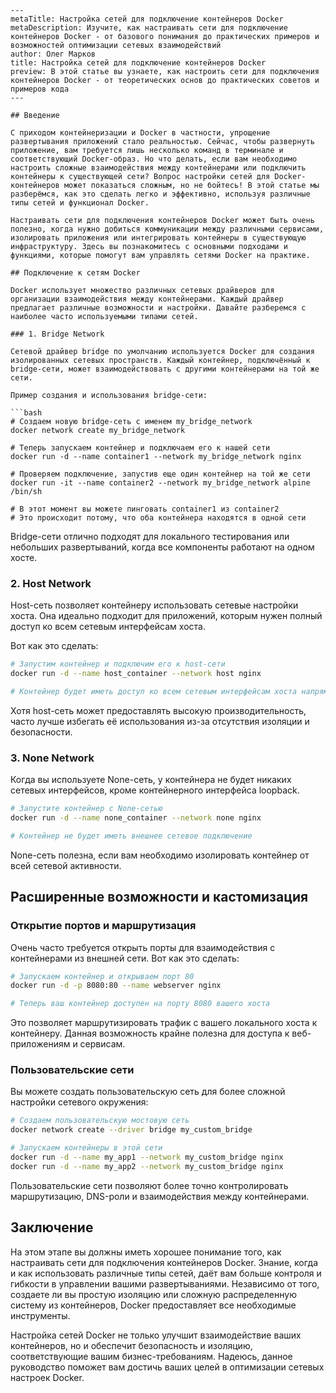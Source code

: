 ```
---
metaTitle: Настройка сетей для подключение контейнеров Docker
metaDescription: Изучите, как настраивать сети для подключение контейнеров Docker - от базового понимания до практических примеров и возможностей оптимизации сетевых взаимодействий
author: Олег Марков
title: Настройка сетей для подключение контейнеров Docker
preview: В этой статье вы узнаете, как настроить сети для подключения контейнеров Docker - от теоретических основ до практических советов и примеров кода
---

## Введение

С приходом контейнеризации и Docker в частности, упрощение развертывания приложений стало реальностью. Сейчас, чтобы развернуть приложение, вам требуется лишь несколько команд в терминале и соответствующий Docker-образ. Но что делать, если вам необходимо настроить сложные взаимодействия между контейнерами или подключить контейнеры к существующей сети? Вопрос настройки сетей для Docker-контейнеров может показаться сложным, но не бойтесь! В этой статье мы разберёмся, как это сделать легко и эффективно, используя различные типы сетей и функционал Docker.

Настраивать сети для подключения контейнеров Docker может быть очень полезно, когда нужно добиться коммуникации между различными сервисами, изолировать приложения или интегрировать контейнеры в существующую инфраструктуру. Здесь вы познакомитесь с основными подходами и функциями, которые помогут вам управлять сетями Docker на практике.

## Подключение к сетям Docker

Docker использует множество различных сетевых драйверов для организации взаимодействия между контейнерами. Каждый драйвер предлагает различные возможности и настройки. Давайте разберемся с наиболее часто используемыми типами сетей.

### 1. Bridge Network

Сетевой драйвер bridge по умолчанию используется Docker для создания изолированных сетевых пространств. Каждый контейнер, подключённый к bridge-сети, может взаимодействовать с другими контейнерами на той же сети.

Пример создания и использования bridge-сети:

```bash
# Создаем новую bridge-сеть с именем my_bridge_network
docker network create my_bridge_network

# Теперь запускаем контейнер и подключаем его к нашей сети
docker run -d --name container1 --network my_bridge_network nginx

# Проверяем подключение, запустив еще один контейнер на той же сети
docker run -it --name container2 --network my_bridge_network alpine /bin/sh

# В этот момент вы можете пинговать container1 из container2
# Это происходит потому, что оба контейнера находятся в одной сети
```

Bridge-сети отлично подходят для локального тестирования или небольших развертываний, когда все компоненты работают на одном хосте.

### 2. Host Network

Host-сеть позволяет контейнеру использовать сетевые настройки хоста. Она идеально подходит для приложений, которым нужен полный доступ ко всем сетевым интерфейсам хоста.

Вот как это сделать:

```bash
# Запустим контейнер и подключим его к host-сети
docker run -d --name host_container --network host nginx

# Контейнер будет иметь доступ ко всем сетевым интерфейсам хоста напрямую
```

Хотя host-сеть может предоставлять высокую производительность, часто лучше избегать её использования из-за отсутствия изоляции и безопасности.

### 3. None Network

Когда вы используете None-сеть, у контейнера не будет никаких сетевых интерфейсов, кроме контейнерного интерфейса loopback.

```bash
# Запустите контейнер с None-сетью
docker run -d --name none_container --network none nginx

# Контейнер не будет иметь внешнее сетевое подключение
```

None-сеть полезна, если вам необходимо изолировать контейнер от всей сетевой активности.

## Расширенные возможности и кастомизация

### Открытие портов и маршрутизация

Очень часто требуется открыть порты для взаимодействия с контейнерами из внешней сети. Вот как это сделать:

```bash
# Запускаем контейнер и открываем порт 80
docker run -d -p 8080:80 --name webserver nginx

# Теперь ваш контейнер доступен на порту 8080 вашего хоста
```

Это позволяет маршрутизировать трафик с вашего локального хоста к контейнеру. Данная возможность крайне полезна для доступа к веб-приложениям и сервисам.

### Пользовательские сети

Вы можете создать пользовательскую сеть для более сложной настройки сетевого окружения:

```bash
# Создаем пользовательскую мостовую сеть
docker network create --driver bridge my_custom_bridge

# Запускаем контейнеры в этой сети
docker run -d --name my_app1 --network my_custom_bridge nginx
docker run -d --name my_app2 --network my_custom_bridge nginx
```

Пользовательские сети позволяют более точно контролировать маршрутизацию, DNS-роли и взаимодействия между контейнерами.

## Заключение

На этом этапе вы должны иметь хорошее понимание того, как настраивать сети для подключения контейнеров Docker. Знание, когда и как использовать различные типы сетей, даёт вам больше контроля и гибкости в управлении вашими развертываниями. Независимо от того, создаете ли вы простую изоляцию или сложную распределенную систему из контейнеров, Docker предоставляет все необходимые инструменты.

Настройка сетей Docker не только улучшит взаимодействие ваших контейнеров, но и обеспечит безопасность и изоляцию, соответствующие вашим бизнес-требованиям. Надеюсь, данное руководство поможет вам достичь ваших целей в оптимизации сетевых настроек Docker.
```